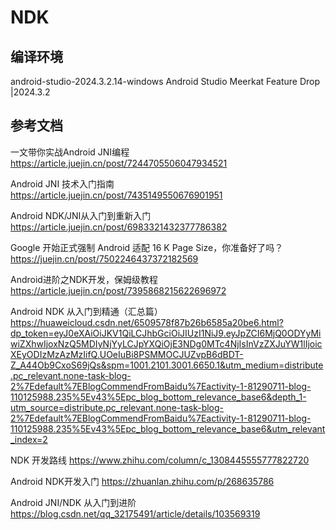 # NDK
## 编译环境
android-studio-2024.3.2.14-windows
Android Studio Meerkat Feature Drop |2024.3.2


## 参考文档

一文带你实战Android JNI编程
https://article.juejin.cn/post/7244705506047934521

Android JNI 技术入门指南
https://article.juejin.cn/post/7435149550676901951

Android NDK/JNI从入门到重新入门
https://article.juejin.cn/post/6983321432377786382

Google 开始正式强制 Android 适配 16 K Page Size，你准备好了吗？
https://juejin.cn/post/7502246437372182569

Android进阶之NDK开发，保姆级教程
https://article.juejin.cn/post/7395868215622696972

Android NDK 从入门到精通（汇总篇）
https://huaweicloud.csdn.net/6509578f87b26b6585a20be6.html?dp_token=eyJ0eXAiOiJKV1QiLCJhbGciOiJIUzI1NiJ9.eyJpZCI6MjQ0ODYyMiwiZXhwIjoxNzQ5MDIyNjYyLCJpYXQiOjE3NDg0MTc4NjIsInVzZXJuYW1lIjoicXEyODIzMzAzMzIifQ.UOeIuBi8PSMMOCJUZvpB6dBDT-Z_A44Ob9CxoS69jQs&spm=1001.2101.3001.6650.1&utm_medium=distribute.pc_relevant.none-task-blog-2%7Edefault%7EBlogCommendFromBaidu%7Eactivity-1-81290711-blog-110125988.235%5Ev43%5Epc_blog_bottom_relevance_base6&depth_1-utm_source=distribute.pc_relevant.none-task-blog-2%7Edefault%7EBlogCommendFromBaidu%7Eactivity-1-81290711-blog-110125988.235%5Ev43%5Epc_blog_bottom_relevance_base6&utm_relevant_index=2

NDK 开发路线
https://www.zhihu.com/column/c_1308445555777822720

Android NDK开发入门
https://zhuanlan.zhihu.com/p/268635786

Android JNI/NDK 从入门到进阶
https://blog.csdn.net/qq_32175491/article/details/103569319













